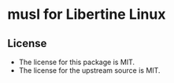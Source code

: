 # musl for Libertine Linux

## License

* The license for this package is MIT.
* The license for the upstream source is MIT.
